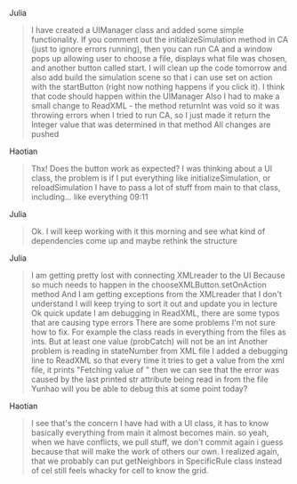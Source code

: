 Julia
>I have created a UIManager class and added some simple functionality. If you comment out the initializeSimulation method in CA (just to ignore errors running), then you can run CA and a window pops up allowing user to choose a file, displays what file was chosen, and another button called start. I will clean up the code tomorrow and also add build the simulation scene so that i can use set on action with the startButton (right now nothing happens if you click it). I think that code should happen within the UIManager
Also I had to make a small change to ReadXML - the method returnInt was void so it was throwing errors when I tried to run CA, so I just made it return the Integer value that was determined in that method
All changes are pushed

Haotian
>Thx!
Does the button work as expected?
I was thinking about a UI class, the problem is if I put everything like initializeSimulation, or reloadSimulation
I have to pass a lot of stuff from main to that class, including... like everything
09:11

Julia
>Ok. I will keep working with it this morning and see what kind of dependencies come up and maybe rethink the structure

Julia
>I am getting pretty lost with connecting XMLreader to the UI
Because so much needs to happen in the chooseXMLButton.setOnAction method
And I am getting exceptions from the XMLreader that I don't understand
I will keep trying to sort it out and update you in lecture
Ok quick update I am debugging in ReadXML, there are some typos that are causing type errors
There are some problems I'm not sure how to fix. For example the class reads in everything from the files as ints. But at least one value (probCatch) will not be an int
Another problem is reading in stateNumber from XML file
I added a debugging line to ReadXML so that every time it tries to get a value from the xml file, it prints "Fetching value of <str>" then we can see that the error was caused by the last printed str attribute being read in from the file
Yunhao will you be able to debug this at some point today?

Haotian
>I see that's the concern I have had with a UI class, it has to know basically everything from main
 it almost becomes main. so yeah, when we have conflicts, we pull stuff, we don't commit again i guess because that will make the work of others our own. I realized again, that we probably can put getNeighbors in SpecificRule class instead of cel still feels whacky for cell to know the grid.